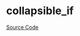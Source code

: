 # collapsible_if

[Source Code](https://github.com/software-mansion/cairo-lint/tree/main/crates/cairo-lint-core/src/lints/ifs/collapsible_if.rs#L19)

